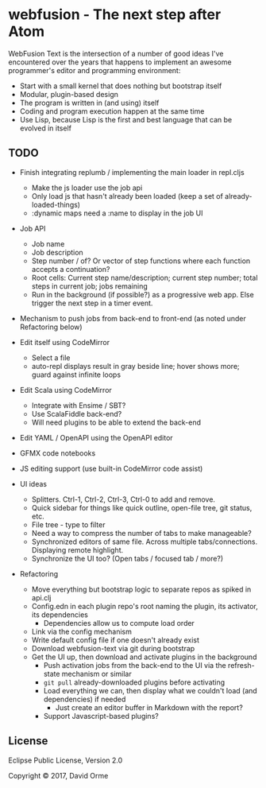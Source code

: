 # webfusion - The next step after Atom

WebFusion Text is the intersection of a number of good ideas I've encountered over the years
that happens to implement an awesome programmer's editor and programming environment:

* Start with a small kernel that does nothing but bootstrap itself
* Modular, plugin-based design
* The program is written in (and using) itself
* Coding and program execution happen at the same time
* Use Lisp, because Lisp is the first and best language that can be evolved in itself

## TODO

* Finish integrating replumb / implementing the main loader in repl.cljs
  * Make the js loader use the job api
  * Only load js that hasn't already been loaded (keep a set of already-loaded-things)
  * :dynamic maps need a :name to display in the job UI

* Job API
  * Job name
  * Job description
  * Step number / of? Or vector of step functions where each function accepts a continuation?
  * Root cells: Current step name/description; current step number; total steps in current job; jobs remaining
  * Run in the background (if possible?) as a progressive web app.  Else trigger the next step in a timer event.

* Mechanism to push jobs from back-end to front-end (as noted under Refactoring below)

* Edit itself using CodeMirror
  * Select a file
  * auto-repl displays result in gray beside line; hover shows more; guard against infinite loops

* Edit Scala using CodeMirror
  * Integrate with Ensime / SBT?
  * Use ScalaFiddle back-end?
  * Will need plugins to be able to extend the back-end

* Edit YAML / OpenAPI using the OpenAPI editor

* GFMX code notebooks

* JS editing support (use built-in CodeMirror code assist)

* UI ideas
  * Splitters.  Ctrl-1, Ctrl-2, Ctrl-3, Ctrl-0 to add and remove.
  * Quick sidebar for things like quick outline, open-file tree, git status, etc.
  * File tree - type to filter
  * Need a way to compress the number of tabs to make manageable?
  * Synchronized editors of same file.  Across multiple tabs/connections.  Displaying remote highlight.
  * Synchronize the UI too?  (Open tabs / focused tab / more?)

* Refactoring
  * Move everything but bootstrap logic to separate repos as spiked in api.clj
  * Config.edn in each plugin repo's root naming the plugin, its activator, its dependencies
    * Dependencies allow us to compute load order
  * Link via the config mechanism
  * Write default config file if one doesn't already exist
  * Download webfusion-text via git during bootstrap
  * Get the UI up, then download and activate plugins in the background
    * Push activation jobs from the back-end to the UI via the refresh-state mechanism or similar
    * `git pull` already-downloaded plugins before activating
    * Load everything we can, then display what we couldn't load (and dependencies) if needed
      * Just create an editor buffer in Markdown with the report?
    * Support Javascript-based plugins?


## License

Eclipse Public License, Version 2.0

Copyright © 2017, David Orme

